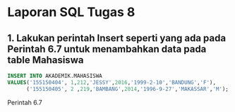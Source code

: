# Laporan SQL Tugas 8

## 1. Lakukan perintah Insert seperti yang ada pada Perintah 6.7 untuk menambahkan data pada table Mahasiswa
```sql
INSERT INTO AKADEMIK.MAHASISWA
VALUES('155150404', 1,212,'JESSY',2016,'1999-2-10','BANDUNG','F'),
      ('155150405', 2 ,219,'BAMBANG',2014,'1996-9-27','MAKASSAR','M');
```
Perintah 6.7

